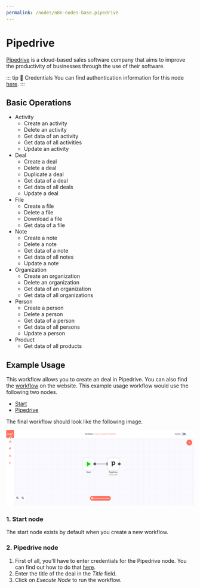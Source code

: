 ```yaml
---
permalink: /nodes/n8n-nodes-base.pipedrive
---
```


# Pipedrive

[Pipedrive](https://www.pipedrive.com/) is a cloud-based sales software company that aims to improve the productivity of businesses through the use of their software.

::: tip 🔑 Credentials
You can find authentication information for this node [here](../../../credentials/Pipedrive/README.md).
:::

## Basic Operations

- Activity
    - Create an activity
    - Delete an activity
    - Get data of an activity
    - Get data of all activities
    - Update an activity
- Deal
    - Create a deal
    - Delete a deal
    - Duplicate a deal
    - Get data of a deal
    - Get data of all deals
    - Update a deal
- File
    - Create a file
    - Delete a file
    - Download a file
    - Get data of a file
- Note
    - Create a note
    - Delete a note
    - Get data of a note
    - Get data of all notes
    - Update a note
- Organization
    - Create an organization
    - Delete an organization
    - Get data of an organization
    - Get data of all organizations
- Person
    - Create a person
    - Delete a person
    - Get data of a person
    - Get data of all persons
    - Update a person
- Product
    - Get data of all products


## Example Usage

This workflow allows you to create an deal in Pipedrive. You can also find the [workflow](https://n8n.io/workflows/489) on the website. This example usage workflow would use the following two nodes.
- [Start](../../core-nodes/Start/README.md)
- [Pipedrive]()

The final workflow should look like the following image.

![A workflow with the Pipedrive node](./workflow.png)

### 1. Start node

The start node exists by default when you create a new workflow.

### 2. Pipedrive node

1. First of all, you'll have to enter credentials for the Pipedrive node. You can find out how to do that [here](../../../credentials/Pipedrive/README.md).
2. Enter the title of the deal in the *Title* field.
3. Click on *Execute Node* to run the workflow.
